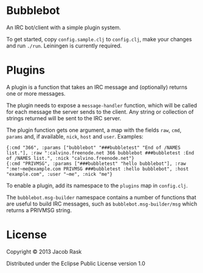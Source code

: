 # Bubblebot

An IRC bot/client with a simple plugin system.

To get started, copy `config.sample.clj` to `config.clj`, make your changes and run `./run`. Leiningen is currently required.

# Plugins

A plugin is a function that takes an IRC message and (optionally) returns one or more messages.

The plugin needs to expose a `message-handler` function, which will be called for each message the server sends to the client. Any string or collection of strings returned will be sent to the IRC server.

The plugin function gets one argument, a map with the fields `raw`, `cmd`, `params` and, if available, `nick`, `host` and `user`. Examples:

    {:cmd "366", :params ["bubblebot" "###bubbletest" "End of /NAMES list."], :raw ":calvino.freenode.net 366 bubblebot ###bubbletest :End of /NAMES list.", :nick "calvino.freenode.net"}
    {:cmd "PRIVMSG", :params ["###bubbletest" "hello bubblebot"], :raw ":me!~me@example.com PRIVMSG ###bubbletest :hello bubblebot", :host "example.com", :user "~me", :nick "me"}

To enable a plugin, add its namespace to the `plugins` map in `config.clj`.

The `bubblebot.msg-builder` namespace contains a number of functions that are useful to build IRC messages, such as `bubblebot.msg-builder/msg` which returns a PRIVMSG string.

# License

Copyright © 2013 Jacob Rask

Distributed under the Eclipse Public License version 1.0
